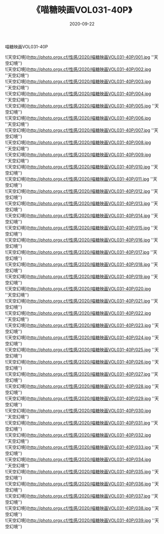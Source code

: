 ﻿---
layout: post
title:  《喵糖映画VOL031-40P》
date:   2020-09-22
image: http://photo.orgx.cf/性感/2020/喵糖映画VOL031-40P/000.jpg
categories: [美女, 性感, 泳衣]
---

喵糖映画VOL031-40P



![天空幻境](http://photo.orgx.cf/性感/2020/喵糖映画VOL031-40P/001.jpg ''天空幻境'') <br>
![天空幻境](http://photo.orgx.cf/性感/2020/喵糖映画VOL031-40P/002.jpg ''天空幻境'') <br>
![天空幻境](http://photo.orgx.cf/性感/2020/喵糖映画VOL031-40P/003.jpg ''天空幻境'') <br>
![天空幻境](http://photo.orgx.cf/性感/2020/喵糖映画VOL031-40P/004.jpg ''天空幻境'') <br>
![天空幻境](http://photo.orgx.cf/性感/2020/喵糖映画VOL031-40P/005.jpg ''天空幻境'') <br>
![天空幻境](http://photo.orgx.cf/性感/2020/喵糖映画VOL031-40P/006.jpg ''天空幻境'') <br>
![天空幻境](http://photo.orgx.cf/性感/2020/喵糖映画VOL031-40P/007.jpg ''天空幻境'') <br>
![天空幻境](http://photo.orgx.cf/性感/2020/喵糖映画VOL031-40P/008.jpg ''天空幻境'') <br>
![天空幻境](http://photo.orgx.cf/性感/2020/喵糖映画VOL031-40P/009.jpg ''天空幻境'') <br>
![天空幻境](http://photo.orgx.cf/性感/2020/喵糖映画VOL031-40P/010.jpg ''天空幻境'') <br>
![天空幻境](http://photo.orgx.cf/性感/2020/喵糖映画VOL031-40P/011.jpg ''天空幻境'') <br>
![天空幻境](http://photo.orgx.cf/性感/2020/喵糖映画VOL031-40P/012.jpg ''天空幻境'') <br>
![天空幻境](http://photo.orgx.cf/性感/2020/喵糖映画VOL031-40P/013.jpg ''天空幻境'') <br>
![天空幻境](http://photo.orgx.cf/性感/2020/喵糖映画VOL031-40P/014.jpg ''天空幻境'') <br>
![天空幻境](http://photo.orgx.cf/性感/2020/喵糖映画VOL031-40P/015.jpg ''天空幻境'') <br>
![天空幻境](http://photo.orgx.cf/性感/2020/喵糖映画VOL031-40P/016.jpg ''天空幻境'') <br>
![天空幻境](http://photo.orgx.cf/性感/2020/喵糖映画VOL031-40P/017.jpg ''天空幻境'') <br>
![天空幻境](http://photo.orgx.cf/性感/2020/喵糖映画VOL031-40P/018.jpg ''天空幻境'') <br>
![天空幻境](http://photo.orgx.cf/性感/2020/喵糖映画VOL031-40P/019.jpg ''天空幻境'') <br>
![天空幻境](http://photo.orgx.cf/性感/2020/喵糖映画VOL031-40P/020.jpg ''天空幻境'') <br>
![天空幻境](http://photo.orgx.cf/性感/2020/喵糖映画VOL031-40P/021.jpg ''天空幻境'') <br>
![天空幻境](http://photo.orgx.cf/性感/2020/喵糖映画VOL031-40P/022.jpg ''天空幻境'') <br>
![天空幻境](http://photo.orgx.cf/性感/2020/喵糖映画VOL031-40P/023.jpg ''天空幻境'') <br>
![天空幻境](http://photo.orgx.cf/性感/2020/喵糖映画VOL031-40P/024.jpg ''天空幻境'') <br>
![天空幻境](http://photo.orgx.cf/性感/2020/喵糖映画VOL031-40P/025.jpg ''天空幻境'') <br>
![天空幻境](http://photo.orgx.cf/性感/2020/喵糖映画VOL031-40P/026.jpg ''天空幻境'') <br>
![天空幻境](http://photo.orgx.cf/性感/2020/喵糖映画VOL031-40P/027.jpg ''天空幻境'') <br>
![天空幻境](http://photo.orgx.cf/性感/2020/喵糖映画VOL031-40P/028.jpg ''天空幻境'') <br>
![天空幻境](http://photo.orgx.cf/性感/2020/喵糖映画VOL031-40P/029.jpg ''天空幻境'') <br>
![天空幻境](http://photo.orgx.cf/性感/2020/喵糖映画VOL031-40P/030.jpg ''天空幻境'') <br>
![天空幻境](http://photo.orgx.cf/性感/2020/喵糖映画VOL031-40P/031.jpg ''天空幻境'') <br>
![天空幻境](http://photo.orgx.cf/性感/2020/喵糖映画VOL031-40P/032.jpg ''天空幻境'') <br>
![天空幻境](http://photo.orgx.cf/性感/2020/喵糖映画VOL031-40P/033.jpg ''天空幻境'') <br>
![天空幻境](http://photo.orgx.cf/性感/2020/喵糖映画VOL031-40P/034.jpg ''天空幻境'') <br>
![天空幻境](http://photo.orgx.cf/性感/2020/喵糖映画VOL031-40P/035.jpg ''天空幻境'') <br>
![天空幻境](http://photo.orgx.cf/性感/2020/喵糖映画VOL031-40P/036.jpg ''天空幻境'') <br>
![天空幻境](http://photo.orgx.cf/性感/2020/喵糖映画VOL031-40P/037.jpg ''天空幻境'') <br>
![天空幻境](http://photo.orgx.cf/性感/2020/喵糖映画VOL031-40P/038.jpg ''天空幻境'') <br>
![天空幻境](http://photo.orgx.cf/性感/2020/喵糖映画VOL031-40P/039.jpg ''天空幻境'') <br>